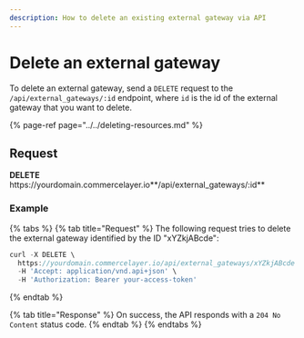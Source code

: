 ```yaml
---
description: How to delete an existing external gateway via API
---
```


# Delete an external gateway

To delete an external gateway, send a `DELETE` request to the `/api/external_gateways/:id` endpoint, where `id` is the id of the external gateway that you want to delete.

{% page-ref page="../../deleting-resources.md" %}

## Request

**DELETE** https://<i></i>yourdomain.commercelayer.io**/api/external_gateways/:id**

### Example

{% tabs %}
{% tab title="Request" %}
The following request tries to delete the external gateway identified by the ID "xYZkjABcde":

```javascript
curl -X DELETE \
  https://yourdomain.commercelayer.io/api/external_gateways/xYZkjABcde \
  -H 'Accept: application/vnd.api+json' \
  -H 'Authorization: Bearer your-access-token'
```
{% endtab %}

{% tab title="Response" %}
On success, the API responds with a `204 No Content` status code.
{% endtab %}
{% endtabs %}

